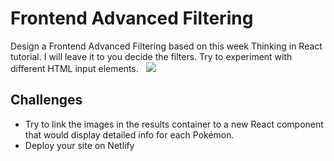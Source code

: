# Frontend Advanced Filtering
Design a Frontend Advanced Filtering based on this week Thinking in React tutorial.
I will leave it to you decide the filters. Try to experiment with different HTML input elements.  
![](https://cdn.discordapp.com/attachments/1017862173881544775/1042914827775004682/image.png)

## Challenges
- Try to link the images in the results container to a new React component that would display detailed info for each Pokémon.
- Deploy your site on Netlify